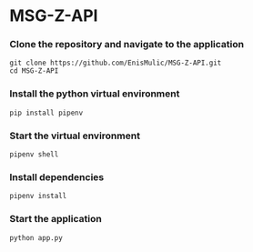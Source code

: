 # MSG-Z-API

### Clone the repository and navigate to the application

```
git clone https://github.com/EnisMulic/MSG-Z-API.git
cd MSG-Z-API
```

### Install the python virtual environment

```
pip install pipenv 
```

### Start the virtual environment

```
pipenv shell 
```

### Install dependencies 

```
pipenv install
```

### Start the application

```
python app.py
```
